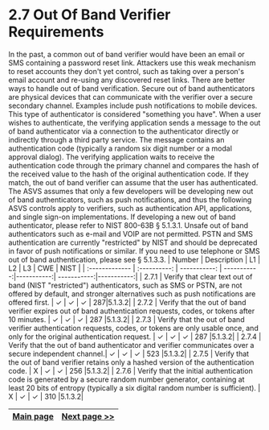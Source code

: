 # 2.7 Out Of Band Verifier Requirements

In the past, a common out of band verifier would have been an email or SMS containing a password reset link. Attackers use this weak mechanism to reset accounts they don't yet control, such as taking over a person's email account and re-using any discovered reset links. There are better ways to handle out of band verification. Secure out of band authenticators are physical devices that can communicate with the verifier over a secure secondary channel. Examples include push notifications to mobile devices. This type of authenticator is considered "something you have". When a user wishes to authenticate, the verifying application sends a message to the out of band authenticator via a connection to the authenticator directly or indirectly through a third party service. The message contains an authentication code (typically a random six digit number or a modal approval dialog). The verifying application waits to receive the authentication code through the primary channel and compares the hash of the received value to the hash of the original authentication code. If they match, the out of band verifier can assume that the user has authenticated. The ASVS assumes that only a few developers will be developing new out of band authenticators, such as push notifications, and thus the following ASVS controls apply to verifiers, such as authentication API, applications, and single sign-on implementations. If developing a new out of band authenticator, please refer to NIST 800-63B § 5.1.3.1. Unsafe out of band authenticators such as e-mail and VOIP are not permitted. PSTN and SMS authentication are currently "restricted" by NIST and should be deprecated in favor of push notifications or similar. If you need to use telephone or SMS out of band authentication, please see § 5.1.3.3.
| Number       | Description     | L1    		| L2         | L3 		   | CWE		| NIST		 |
| :------------- | :----------: | -----------: | -----------:|-----------:| -----------:|-----------:|
| 2.7.1 | Verify that clear text out of band (NIST "restricted") authenticators, such as SMS or PSTN, are not offered by default, and stronger alternatives such as push notifications are offered first. | ✓	 | ✓   | ✓   | 287|5.1.3.2|
| 2.7.2 | Verify that the out of band verifier expires out of band authentication requests, codes, or tokens after 10 minutes. | ✓ 	 | ✓   | ✓   | 287 |5.1.3.2|
| 2.7.3 | Verify that the out of band verifier authentication requests, codes, or tokens are only usable once, and only for the original authentication request. | ✓	 | ✓   | ✓   | 287 |5.1.3.2|
| 2.7.4 | Verify that the out of band authenticator and verifier communicates over a secure independent channel.| ✓ 	 | ✓   | ✓   | 523 |5.1.3.2|
| 2.7.5 | Verify that the out of band verifier retains only a hashed version of the authentication code. | X  | ✓   | ✓   | 256 |5.1.3.2|
| 2.7.6 | Verify that the initial authentication code is generated by a secure random number generator, containing at least 20 bits of entropy (typically a six digital random number is sufficient). | X	 | ✓   | ✓   | 310 |5.1.3.2|


[Main page](../README.md) | [Next page >>](2.%20Define%20the%20role.md)
| --- | --- |
